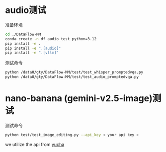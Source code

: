 # audio测试

准备环境
```bash
cd ./DataFlow-MM
conda create -n df_audio_test python=3.12
pip install -e .
pip install -e ".[audio]"
pip install -e ".[vllm]"
```

测试命令
```bash
python /data0/gty/DataFlow-MM/test/test_whisper_promptedvqa.py
python /data0/gty/DataFlow-MM/test/test_audio_promptedvqa.py
```


# nano-banana (gemini-v2.5-image)测试
测试命令
```bash
python test/test_image_editing.py --api_key < your api key >
```
we utilize the api from [yucha](http://123.129.219.111:3000/)

